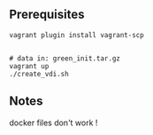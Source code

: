 

Prerequisites
-------------

    vagrant plugin install vagrant-scp


    # data in: green_init.tar.gz
    vagrant up
    ./create_vdi.sh
    

Notes
----------------

   docker files don't work !
